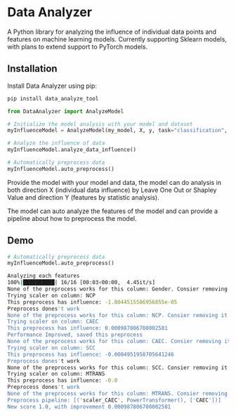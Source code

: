 # Data Analyzer

A Python library for analyzing the influence of individual data points and features on machine learning models. Currently supporting Sklearn models, with plans to extend support to PyTorch models.

## Installation
Install Data Analyzer using pip:

```bash
pip install data_analyze_tool
```

```python
from DataAnalyzer import AnalyzeModel

# Initialize the model analysis with your model and dataset
myInfluenceModel = AnalyzeModel(my_model, X, y, task="classification", metric="f1")

# Analyze the influence of data
myInfluenceModel.analyze_data_influence()

# Automatically preprocess data
myInfluenceModel.auto_preprocess()
```

Provide the model with your model and data, the model can do analysis in both direction X (individual data influence) by Leave One Out or Shapley Value and direction Y (features by statistic analysis).

The model can auto analyze the features of the model and can provide a pipeline about how to preprocess the model.


## Demo
```python
# Automatically preprocess data
myInfluenceModel.auto_preprocess()
```
```bash
Analyzing each features
100%|██████████| 16/16 [00:03<00:00,  4.45it/s]
None of the preprocess works for this column: Gender. Consier removing it or examine it
Trying scaler on column: NCP
This preprocess has influence: -1.8044515586956855e-05
Preprocess dones't work
None of the preprocess works for this column: NCP. Consier removing it or examine it
Trying scaler on column: CAEC
This preprocess has influence: 0.000987806708002581
Performance Improved, saved this preprocess
None of the preprocess works for this column: CAEC. Consier removing it or examine it
Trying scaler on column: SCC
This preprocess has influence: -0.0004951958705641246
Preprocess dones't work
None of the preprocess works for this column: SCC. Consier removing it or examine it
Trying scaler on column: MTRANS
This preprocess has influence: -0.0
Preprocess dones't work
None of the preprocess works for this column: MTRANS. Consier removing it or examine it
Preprocess pipeline: [('scaler_CAEC', PowerTransformer(), ['CAEC'])]
New score 1.0, with improvement 0.000987806708002581
```
